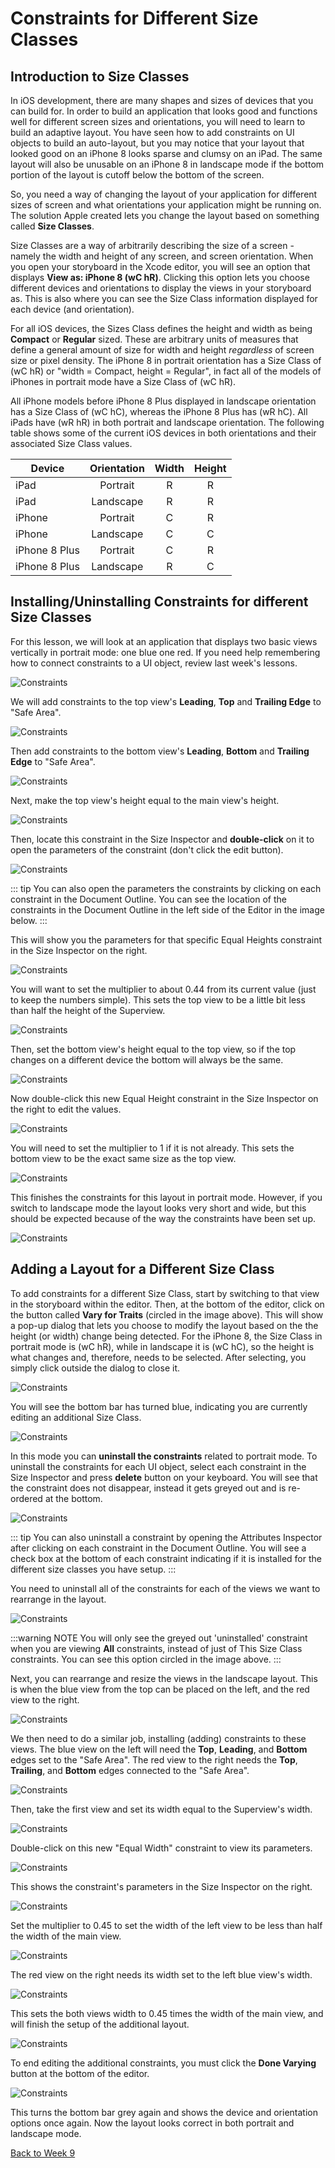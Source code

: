 # Constraints for Different Size Classes

## Introduction to Size Classes

In iOS development, there are many shapes and sizes of devices that you can build for.  In order to build an application that looks good and functions well for different screen sizes and orientations, you will need to learn to build an adaptive layout.  You have seen how to add constraints on UI objects to build an auto-layout, but you may notice that your layout that looked good on an iPhone 8 looks sparse and clumsy on an iPad.  The same layout will also be unusable on an iPhone 8 in landscape mode if the bottom portion of the layout is cutoff below the bottom of the screen.

So, you need a way of changing the layout of your application for different sizes of screen and what orientations your application might be running on.  The solution Apple created lets you change the layout based on something called **Size Classes**.

Size Classes are a way of arbitrarily describing the size of a screen - namely the width and height of any screen, and screen orientation.  When you open your storyboard in the Xcode editor, you will see an option that displays **View as: iPhone 8 (wC hR)**.  Clicking this option lets you choose different devices and orientations to display the views in your storyboard as.  This is also where you can see the Size Class information displayed for each device (and orientation).

For all iOS devices, the Sizes Class defines the height and width as being **Compact** or **Regular** sized.  These are arbitrary units of measures that define a general amount of size for width and height *regardless* of screen size or pixel density.  The iPhone 8 in portrait orientation has a Size Class of (wC hR) or "width = Compact, height = Regular", in fact all of the models of iPhones in portrait mode have a Size Class of (wC hR).

All iPhone models before iPhone 8 Plus displayed in landscape orientation has a Size Class of (wC hC), whereas the iPhone 8 Plus has (wR hC).  All iPads have (wR hR) in both portrait and landscape orientation.  The following table shows some of the current iOS devices in both orientations and their associated Size Class values.

|**Device**     | **Orientation**| **Width**| **Height** |
| ---           | :---:          | :---:    | :---:      |
| iPad          | Portrait       | R        | R          |
| iPad          | Landscape      | R        | R          |
| iPhone        | Portrait       | C        | R          |
| iPhone        | Landscape      | C        | C          |
| iPhone 8 Plus | Portrait       | C        | R          |
| iPhone 8 Plus | Landscape      | R        | C          |

## Installing/Uninstalling Constraints for different Size Classes

For this lesson, we will look at an application that displays two basic views vertically in portrait mode: one blue one red.  If you need help remembering how to connect constraints to a UI object, review last week's lessons.

![Constraints](/F2020/assets/img/SizeClassConstraints_01.png)

We will add constraints to the top view's **Leading**, **Top** and **Trailing Edge** to "Safe Area".

![Constraints](/F2020/assets/img/SizeClassConstraints_02.png)

Then add constraints to the bottom view's **Leading**, **Bottom** and **Trailing Edge** to "Safe Area".

![Constraints](/F2020/assets/img/SizeClassConstraints_03.png)

Next, make the top view's height equal to the main view's height.

![Constraints](/F2020/assets/img/SizeClassConstraints_04.png)

Then, locate this constraint in the Size Inspector and **double-click** on it to open the parameters of the constraint (don't click the edit button).

![Constraints](/F2020/assets/img/SizeClassConstraints_05.png)

::: tip
You can also open the parameters the constraints by clicking on each constraint in the Document Outline.  You can see the location of the constraints in the Document Outline in the left side of the Editor in the image below.
:::

This will show you the parameters for that specific Equal Heights constraint in the Size Inspector on the right.

![Constraints](/F2020/assets/img/SizeClassConstraints_06.png)

You will want to set the multiplier to about 0.44 from its current value (just to keep the numbers simple).  This sets the top view to be a little bit less than half the height of the Superview.

![Constraints](/F2020/assets/img/SizeClassConstraints_07.png)

Then, set the bottom view's height equal to the top view, so if the top changes on a different device the bottom will always be the same.

![Constraints](/F2020/assets/img/SizeClassConstraints_08.png)

Now double-click this new Equal Height constraint in the Size Inspector on the right to edit the values.

![Constraints](/F2020/assets/img/SizeClassConstraints_09.png)

You will need to set the multiplier to 1 if it is not already.  This sets the bottom view to be the exact same size as the top view.

![Constraints](/F2020/assets/img/SizeClassConstraints_10.png)

This finishes the constraints for this layout in portrait mode.  However, if you switch to landscape mode the layout looks very short and wide, but this should be expected because of the way the constraints have been set up.

![Constraints](/F2020/assets/img/SizeClassConstraints_11.png)

## Adding a Layout for a Different Size Class

To add constraints for a different Size Class, start by switching to that view in the storyboard within the editor.  Then, at the bottom of the editor, click on the button called **Vary for Traits** (circled in the image above).  This will show a pop-up dialog that lets you choose to modify the layout based on the the height (or width) change being detected.  For the iPhone 8, the Size Class in portrait mode is (wC hR), while in landscape it is (wC hC), so the height is what changes and, therefore, needs to be selected.  After selecting, you simply click outside the dialog to close it.

![Constraints](/F2020/assets/img/SizeClassConstraints_12.png)

You will see the bottom bar has turned blue, indicating you are currently editing an additional Size Class.

![Constraints](/F2020/assets/img/SizeClassConstraints_13.png)

In this mode you can **uninstall the constraints** related to portrait mode.  To uninstall the constraints for each UI object, select each constraint in the Size Inspector and press **delete** button on your keyboard.  You will see that the constraint does not disappear, instead it gets greyed out and is re-ordered at the bottom.

![Constraints](/F2020/assets/img/SizeClassConstraints_14.png)

::: tip
You can also uninstall a constraint by opening the Attributes Inspector after clicking on each constraint in the Document Outline.  You will see a check box at the bottom of each constraint indicating if it is installed for the different size classes you have setup.
:::

You need to uninstall all of the constraints for each of the views we want to rearrange in the layout.

![Constraints](/F2020/assets/img/SizeClassConstraints_15.png)

:::warning NOTE
You will only see the greyed out 'uninstalled' constraint when you are viewing **All** constraints, instead of just of This Size Class constraints.  You can see this option circled in the image above.
:::

Next, you can rearrange and resize the views in the landscape layout.  This is when the blue view from the top can be placed on the left, and the red view to the right.

![Constraints](/F2020/assets/img/SizeClassConstraints_16.png)

We then need to do a similar job, installing (adding) constraints to these views.  The blue view on the left will need the **Top**, **Leading**, and **Bottom** edges set to the "Safe Area".  The red view to the right needs the **Top**, **Trailing**, and **Bottom** edges connected to the "Safe Area".

![Constraints](/F2020/assets/img/SizeClassConstraints_17.png)

Then, take the first view and set its width equal to the Superview's width.

![Constraints](/F2020/assets/img/SizeClassConstraints_18.png)

Double-click on this new "Equal Width" constraint to view its parameters.

![Constraints](/F2020/assets/img/SizeClassConstraints_19.png)

This shows the constraint's parameters in the Size Inspector on the right.

![Constraints](/F2020/assets/img/SizeClassConstraints_20.png)

Set the multiplier to 0.45 to set the width of the left view to be less than half the width of the main view.

![Constraints](/F2020/assets/img/SizeClassConstraints_21.png)

The red view on the right needs its width set to the left blue view's width.

![Constraints](/F2020/assets/img/SizeClassConstraints_22.png)

This sets the both views width to 0.45 times the width of the main view, and will finish the setup of the additional layout.

![Constraints](/F2020/assets/img/SizeClassConstraints_23.png)

To end editing the additional constraints, you must click the **Done Varying** button at the bottom of the editor.

![Constraints](/F2020/assets/img/SizeClassConstraints_24.png)

This turns the bottom bar grey again and shows the device and orientation options once again.  Now the layout looks correct in both portrait and landscape mode.

[Back to Week 9](./index.md#during-class)